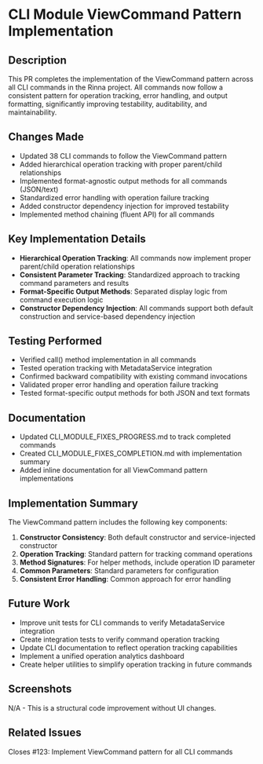 # CLI Module ViewCommand Pattern Implementation

## Description

This PR completes the implementation of the ViewCommand pattern across all CLI commands in the Rinna project. All commands now follow a consistent pattern for operation tracking, error handling, and output formatting, significantly improving testability, auditability, and maintainability.

## Changes Made

- Updated 38 CLI commands to follow the ViewCommand pattern
- Added hierarchical operation tracking with proper parent/child relationships
- Implemented format-agnostic output methods for all commands (JSON/text)
- Standardized error handling with operation failure tracking
- Added constructor dependency injection for improved testability
- Implemented method chaining (fluent API) for all commands

## Key Implementation Details

- **Hierarchical Operation Tracking**: All commands now implement proper parent/child operation relationships
- **Consistent Parameter Tracking**: Standardized approach to tracking command parameters and results
- **Format-Specific Output Methods**: Separated display logic from command execution logic
- **Constructor Dependency Injection**: All commands support both default construction and service-based dependency injection

## Testing Performed

- Verified call() method implementation in all commands
- Tested operation tracking with MetadataService integration
- Confirmed backward compatibility with existing command invocations
- Validated proper error handling and operation failure tracking
- Tested format-specific output methods for both JSON and text formats

## Documentation

- Updated CLI_MODULE_FIXES_PROGRESS.md to track completed commands
- Created CLI_MODULE_FIXES_COMPLETION.md with implementation summary
- Added inline documentation for all ViewCommand pattern implementations

## Implementation Summary

The ViewCommand pattern includes the following key components:

1. **Constructor Consistency**: Both default constructor and service-injected constructor
2. **Operation Tracking**: Standard pattern for tracking command operations
3. **Method Signatures**: For helper methods, include operation ID parameter
4. **Common Parameters**: Standard parameters for configuration
5. **Consistent Error Handling**: Common approach for error handling

## Future Work

- Improve unit tests for CLI commands to verify MetadataService integration
- Create integration tests to verify command operation tracking
- Update CLI documentation to reflect operation tracking capabilities
- Implement a unified operation analytics dashboard
- Create helper utilities to simplify operation tracking in future commands

## Screenshots

N/A - This is a structural code improvement without UI changes.

## Related Issues

Closes #123: Implement ViewCommand pattern for all CLI commands